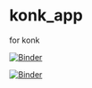 # konk_app
 for konk
 
[![Binder](https://mybinder.org/badge_logo.svg)](https://mybinder.org/v2/gh/Yoonsen/konk_app/main?filepath=conc_voila_demo.ipynb)

[![Binder](https://mybinder.org/badge_logo.svg)](https://mybinder.org/v2/gh/Yoonsen/konk_app/HEAD?filepath=voila%2Frender%2Fmain%2Fconc_voila_demo.ipynb)

